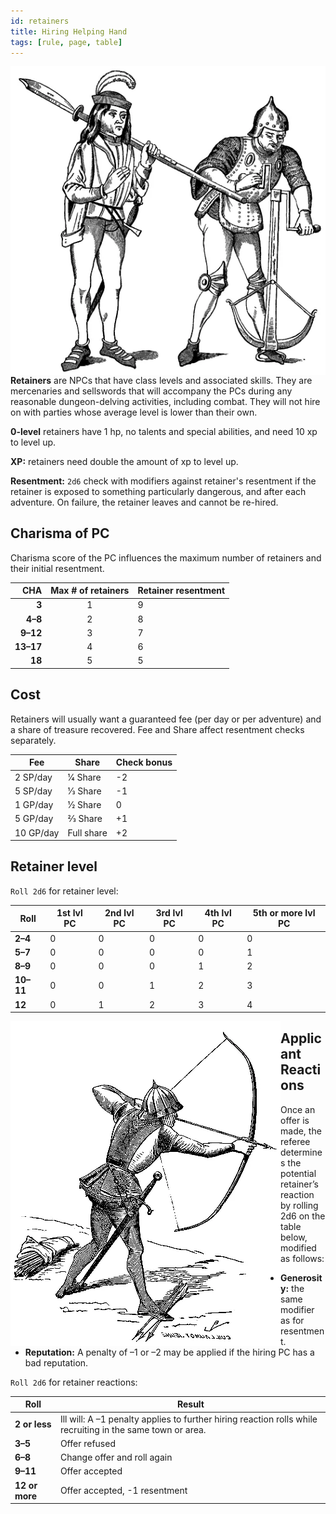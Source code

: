 ```yaml
---
id: retainers
title: Hiring Helping Hand
tags: [rule, page, table]
---
```


<img class="img-character" align="right" src="/img/retainer.webp"/>

**Retainers** are NPCs that have class levels and associated skills. They are mercenaries and sellswords that
will accompany the PCs during any reasonable dungeon-delving activities, including combat. They will not hire
on with parties whose average level is lower than their own.

**0-level** retainers have 1 hp, no talents and special abilities, and need 10 xp to level up.

**XP:** retainers need double the amount of xp to level up.

**Resentment:** `2d6` check with modifiers against retainer's resentment if the retainer is exposed to something particularly dangerous, and after each adventure. On failure, the retainer leaves and cannot be re-hired.

## Charisma of PC

Charisma score of the PC influences the maximum number of retainers and their initial resentment.

|       CHA | Max # of retainers | Retainer resentment |
| --------: | :----------------: | ------------------- |
|     **3** |         1          | 9                   |
|   **4–8** |         2          | 8                   |
|  **9–12** |         3          | 7                   |
| **13–17** |         4          | 6                   |
|    **18** |         5          | 5                   |

## Cost

Retainers will usually want a guaranteed fee (per day or per adventure) and a share of treasure recovered. Fee and Share affect resentment checks separately.

| Fee       | Share      | Check bonus |
| --------- | ---------- | ----------- |
| 2 SP/day  | 1⁄4 Share  | -2          |
| 5 SP/day  | 1⁄3 Share  | -1          |
| 1 GP/day  | 1⁄2 Share  | 0           |
| 5 GP/day  | 2⁄3 Share  | +1          |
| 10 GP/day | Full share | +2          |

## Retainer level

`Roll 2d6` for retainer level:

| Roll      | 1st lvl PC | 2nd lvl PC | 3rd lvl PC | 4th lvl PC | 5th or more lvl PC |
| --------- | ---------- | ---------- | ---------- | ---------- | ------------------ |
| **2–4**   | 0          | 0          | 0          | 0          | 0                  |
| **5–7**   | 0          | 0          | 0          | 0          | 1                  |
| **8–9**   | 0          | 0          | 0          | 1          | 2                  |
| **10–11** | 0          | 0          | 1          | 2          | 3                  |
| **12**    | 0          | 1          | 2          | 3          | 4                  |

<img class="img-character" align="left" src="/img/retainer2.webp"/>

## Applicant Reactions

Once an offer is made, the referee determines the potential retainer’s reaction by rolling 2d6 on the table below, modified as follows:

- **Generosity:** the same modifier as for resentment.
- **Reputation:** A penalty of –1 or –2 may be applied if the hiring PC has a bad reputation.

`Roll 2d6` for retainer reactions:

| Roll           | Result                                                                                                     |
| -------------- | ---------------------------------------------------------------------------------------------------------- |
| **2 or less**  | Ill will: A –1 penalty applies to further hiring reaction rolls while recruiting in the same town or area. |
| **3–5**        | Offer refused                                                                                              |
| **6–8**        | Change offer and roll again                                                                                |
| **9–11**       | Offer accepted                                                                                             |
| **12 or more** | Offer accepted, -1 resentment                                                                              |
